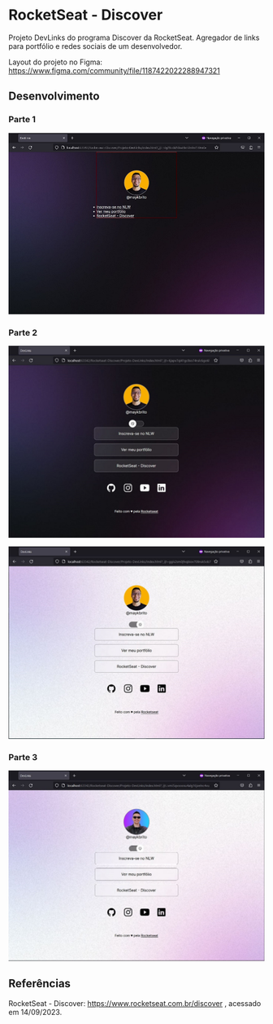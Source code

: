 # RocketSeat - Discover
Projeto DevLinks do programa Discover da RocketSeat. Agregador de links para portfólio e redes sociais de um desenvolvedor.

Layout do projeto no Figma: https://www.figma.com/community/file/1187422022288947321

## Desenvolvimento

### Parte 1
![Projeto-DevLinks-Parte-1](Projeto-DevLinks-Parte1.jpg)


### Parte 2
![Projeto-DevLinks-Parte-2-A](Projeto-DevLinks-Parte2-a.jpg)

![Projeto-DevLinks-Parte-2-B](Projeto-DevLinks-Parte2-b.jpg)


### Parte 3
![Projeto-DevLinks-Parte-1](Projeto-DevLinks-Parte3.jpg)


## Referências
RocketSeat - Discover: https://www.rocketseat.com.br/discover , acessado em 14/09/2023.